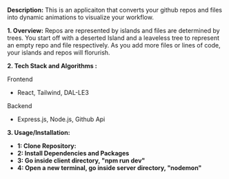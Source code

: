 **Description:** 
This is an applicaiton that converts your github repos and files into dynamic animations to visualize your workflow. 

**1. Overview:**
Repos are represented by islands and files are determined by trees. 
You start off with a deserted Island and a leaveless tree to represent an empty repo and file respectively. As you add more files or lines of code, your islands and repos will florurish. 

**2. Tech Stack and Algorithms :**

Frontend
- React, Tailwind, DAL-LE3

Backend
- Express.js, Node.js, Github Api

**3. Usage/Installation:**

- **1: Clone Repository:**
- **2: Install Dependencies and Packages**
- **3: Go inside client directory, "npm run dev"**
- **4: Open a new terminal, go inside server directory, "nodemon"** 
